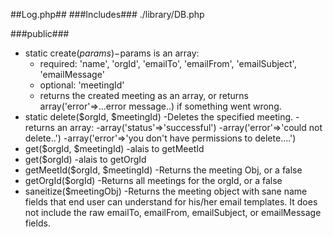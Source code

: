##Log.php##
###Includes###
  ./library/DB.php

###public###
  * static create($params)
    -$params is an array:
      * required: 'name', 'orgId', 'emailTo', 'emailFrom', 'emailSubject', 'emailMessage'
      * optional: 'meetingId'
    - returns the created meeting as an array, or returns array('error'=>...error message..) if something went wrong.
  * static delete($orgId, $meetingId)
    -Deletes the specified meeting.
    -returns an array:
      -array('status'=>'successful')
      -array('error'=>'could not delete..')
      -array('error'=>'you don't have permissions to delete....')
  * get($orgId, $meetingId)
    -alais to getMeetId
  * get($orgId)
    -alais to getOrgId
  * getMeetId($orgId, $meetingId) 
    -Returns the meeting Obj, or a false
  * getOrgId($orgId)
    -Returns all meetings for the orgId, or a false
  * saneitize($meetingObj)
    -Returns the meeting object with sane name fields that end user can understand for his/her email templates.  It does not include the raw emailTo, emailFrom, emailSubject, or emailMessage fields.

